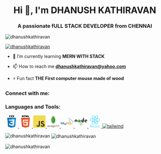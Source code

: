 <h1 align="center">Hi 👋, I'm DHANUSH KATHIRAVAN</h1>
<h3 align="center">A passionate fULL STACK DEVELOPER from CHENNAI</h3>

<p align="left"> <img src="https://komarev.com/ghpvc/?username=dhanushkathiravan&label=Profile%20views&color=0e75b6&style=flat" alt="dhanushkathiravan" /> </p>

<p align="left"> <a href="https://github.com/ryo-ma/github-profile-trophy"><img src="https://github-profile-trophy.vercel.app/?username=dhanushkathiravan" alt="dhanushkathiravan" /></a> </p>

- 🌱 I’m currently learning **MERN WITH STACK**

- 📫 How to reach me **dhanushkathiravan@yahoo.com**

- ⚡ Fun fact **THE First computer mouse made of wood**

<h3 align="left">Connect with me:</h3>
<p align="left">
</p>

<h3 align="left">Languages and Tools:</h3>
<p align="left"> <a href="https://www.w3schools.com/css/" target="_blank" rel="noreferrer"> <img src="https://raw.githubusercontent.com/devicons/devicon/master/icons/css3/css3-original-wordmark.svg" alt="css3" width="40" height="40"/> </a> <a href="https://www.w3.org/html/" target="_blank" rel="noreferrer"> <img src="https://raw.githubusercontent.com/devicons/devicon/master/icons/html5/html5-original-wordmark.svg" alt="html5" width="40" height="40"/> </a> <a href="https://developer.mozilla.org/en-US/docs/Web/JavaScript" target="_blank" rel="noreferrer"> <img src="https://raw.githubusercontent.com/devicons/devicon/master/icons/javascript/javascript-original.svg" alt="javascript" width="40" height="40"/> </a> <a href="https://www.mongodb.com/" target="_blank" rel="noreferrer"> <img src="https://raw.githubusercontent.com/devicons/devicon/master/icons/mongodb/mongodb-original-wordmark.svg" alt="mongodb" width="40" height="40"/> </a> <a href="https://www.mysql.com/" target="_blank" rel="noreferrer"> <img src="https://raw.githubusercontent.com/devicons/devicon/master/icons/mysql/mysql-original-wordmark.svg" alt="mysql" width="40" height="40"/> </a> <a href="https://nodejs.org" target="_blank" rel="noreferrer"> <img src="https://raw.githubusercontent.com/devicons/devicon/master/icons/nodejs/nodejs-original-wordmark.svg" alt="nodejs" width="40" height="40"/> </a> <a href="https://reactjs.org/" target="_blank" rel="noreferrer"> <img src="https://raw.githubusercontent.com/devicons/devicon/master/icons/react/react-original-wordmark.svg" alt="react" width="40" height="40"/> </a> <a href="https://tailwindcss.com/" target="_blank" rel="noreferrer"> <img src="https://www.vectorlogo.zone/logos/tailwindcss/tailwindcss-icon.svg" alt="tailwind" width="40" height="40"/> </a> </p>

<p><img align="left" src="https://github-readme-stats.vercel.app/api/top-langs?username=dhanushkathiravan&show_icons=true&locale=en&layout=compact" alt="dhanushkathiravan" /></p>

<p>&nbsp;<img align="center" src="https://github-readme-stats.vercel.app/api?username=dhanushkathiravan&show_icons=true&locale=en" alt="dhanushkathiravan" /></p>

<p><img align="center" src="https://github-readme-streak-stats.herokuapp.com/?user=dhanushkathiravan&" alt="dhanushkathiravan" /></p>
